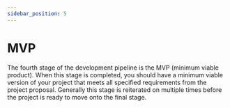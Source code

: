```yaml
---
sidebar_position: 5
---
```


# MVP

The fourth stage of the development pipeline is the MVP (minimum viable product). When this stage is completed, you should have a minimum viable version of your project that meets all specified requirements from the project proposal. Generally this stage is reiterated on multiple times before the project is ready to move onto the final stage. 
